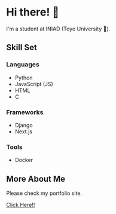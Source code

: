 # Hi there! 👋

I'm a student at INIAD (Toyo University 🗾).

## Skill Set

### Languages
- Python
- JavaScript (JS)
- HTML
- C

### Frameworks
- Django
- Next.js

### Tools
- Docker

## More About Me
Please check my portfolio site.

[Click Here!!](https://dai-h15.github.io/my-portfolio/)
